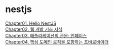 # nestjs
<!DOCTYPE HTML>
<html>
  <body>
    <a href="https://www.notion.so/moondongmin/Chapter01-Hello-NestJS-6e5d39861005437ebf59117632ac5137", target="_blank">Chapter01. Hello NestJS</a><br>
    <a href="https://www.notion.so/moondongmin/Chapter02-5fd63b966c344db5be96c7c881025065", target="_blank">Chapter02. 웹 개발 기초 지식 </a><br>
    <a href="https://www.notion.so/moondongmin/Chapter-03-0c34e5666d89425a98da2db6b0554aa8", target="_blank">Chapter03. 애플리케이션의 관문: 인페이스 </a><br>
    <a href="https://www.notion.so/moondongmin/Chapter-04-2a88787647a44725a2bf30c93317c501", target="_blank">Chapter04. 핵심 도메인 로직을 포함하는 프바로바이더 </a><br>
    
  
   <body>
<html> 